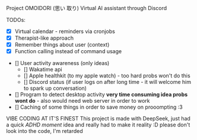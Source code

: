 Project OMOIDORI (思い 取り)
Virtual AI assistant through Discord

TODOs:

- [x] Virtual calendar - reminders via cronjobs
- [x] Therapist-like approach
- [x] Remember things about user (context)
- [x] Function calling instead of command usage
- [] User activity awareness (only ideas)
    - [] Wakatime api
    - [] Apple healthkit (to my apple watch) - too hard probs won't do this
    - [] Discord status (if user logs on after long time - it will welcome him to spark up conversation)
- [] Program to detect desktop activity **very time consuming idea probs wont do** - also would need web server in order to work
- [] Caching of some things in order to save money on prooompting :3

VIBE CODING AT IT'S FINEST
This project is made with DeepSeek, just had a quick *ADHD moment* idea and really had to make it reality :D
please don't look into the code, I'm retarded
